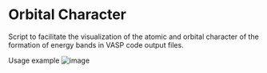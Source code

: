 # Orbital Character
Script to facilitate the visualization of the atomic and orbital character of the formation of energy bands in VASP code output files.

Usage example
![image](https://github.com/user-attachments/assets/38c919dc-feda-455c-bcee-03c8f650d813)
